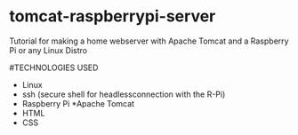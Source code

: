 # tomcat-raspberrypi-server
Tutorial for making a home webserver with Apache Tomcat and a Raspberry Pi or any Linux Distro

#TECHNOLOGIES USED
* Linux
* ssh (secure shell for headlessconnection with the R-Pi)
* Raspberry Pi
*Apache Tomcat
* HTML
* CSS
